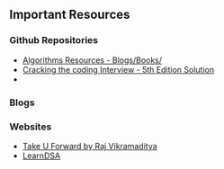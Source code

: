 ## Important Resources 

### Github Repositories
- [Algorithms Resources - Blogs/Books/](https://github.com/Olshansk/interview)
- [Cracking the coding Interview - 5th Edition Solution](https://github.com/careercup/ctci/tree/master/python)
- 

### Blogs 

### Websites 
- [Take U Forward by Raj Vikramaditya](https://takeuforward.org/)
- [LearnDSA](https://learndsa.vercel.app/)
